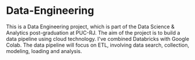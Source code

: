 # Data-Engineering
This is a Data Engineering project, which is part of the Data Science &amp; Analytics post-graduation at PUC-RJ. The aim of the project is to build a data pipeline using cloud technology. I've combined Databricks with Google Colab. The data pipeline will focus on ETL, involving data search, collection, modeling, loading and analysis. 
